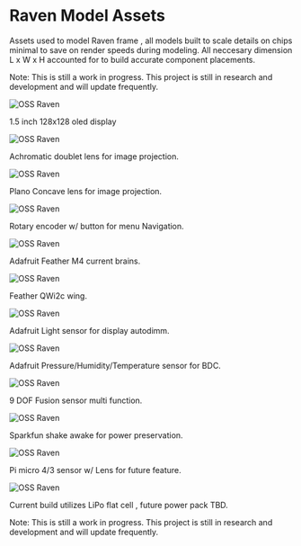 # Raven Model Assets

Assets used to model Raven frame , all models built to scale details on chips minimal to save on render speeds during modeling. All neccesary dimension L x W x H accounted for to build accurate component placements. 


Note: This is still a work in progress. This project is still in research and development and will update frequently.

![OSS Raven](1.5in-oled.jpg?raw=true 'OSS Raven Model Preview')

1.5 inch 128x128 oled display

![OSS Raven](achro.jpg?raw=true 'OSS Raven Model Preview')

Achromatic doublet lens for image projection.

![OSS Raven](concave.jpg?raw=true 'OSS Raven Model Preview')

Plano Concave lens for image projection.

![OSS Raven](Ada-Rotary-encoder.jpg?raw=true 'OSS Raven Model Preview')

Rotary encoder w/ button for menu Navigation.

![OSS Raven](Feather-M4.jpg?raw=true 'OSS Raven Model Preview')

Adafruit Feather M4 current brains.

![OSS Raven](Feather-Qwiic.jpg?raw=true 'OSS Raven Model Preview')

Feather QWi2c wing.

![OSS Raven](ISL-2591.jpg?raw=true 'OSS Raven Model Preview')

Adafruit Light sensor for display autodimm.

![OSS Raven](MS-8607-PHT.jpg?raw=true 'OSS Raven Model Preview')

Adafruit Pressure/Humidity/Temperature sensor for BDC.

![OSS Raven](BNO-055.jpg?raw=true 'OSS Raven Model Preview')

9 DOF Fusion sensor multi function.

![OSS Raven](Sparkfun-wake-on-shake.jpg?raw=true 'OSS Raven Model Preview')

Sparkfun shake awake for power preservation.

![OSS Raven](PI-4-3-sensor-with-lens.jpg?raw=true 'OSS Raven Model Preview')

Pi micro 4/3 sensor w/ Lens for future feature.

![OSS Raven](Lipo-2000mah.jpg?raw=true 'OSS Raven Model Preview')

Current build utilizes LiPo flat cell , future power pack TBD.


Note: This is still a work in progress. This project is still in research and development and will update frequently.
